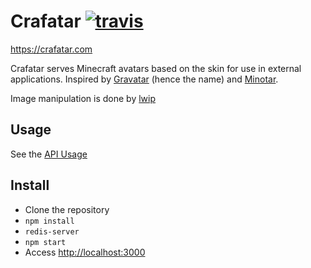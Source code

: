 # Crafatar [![travis](https://api.travis-ci.org/Jake0oo0/Spongy.svg)](https://travis-ci.org/Jake0oo0/Spongy/)

https://crafatar.com

Crafatar serves Minecraft avatars based on the skin for use in external applications.
Inspired by [Gravatar](https://gravatar.com) (hence the name) and [Minotar](https://minotar.net).

Image manipulation is done by [lwip](https://github.com/EyalAr/lwip)

## Usage

See the [API Usage](https://crafatar.com)

## Install

* Clone the repository
* `npm install`
* `redis-server`
* `npm start`
* Access [http://localhost:3000](http://localhost:3000)